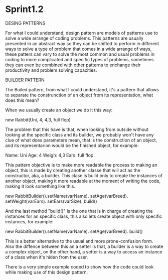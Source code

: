 # Sprint1.2

DESING PATTERNS

For what I could understand, design pattern are models of patterns use to solve a wide arrange of coding problems. This patterns are usually presented in an abstract way so they can be shifted to perform in different ways to solve a type of problem that comes in a wide arrange of ways, these patters can vary to solve the most common and usual problems in coding to more complicated and specific types of problems, sometimes they can even be combined with other patterns to enchange their productivity and problem solving capacities.

BUILDER PATTERN

The Builed pattern, from what I could understand, it's a pattern that allows to separate the construnction of an object from its representation, what does this mean?

When we usually create an object we do it this way:

new Rabbit(Uni, 4, 4,3, full flop) 

The problem that this have is that, when looking from outside without looking at the specific class and its builder, we probably won't have any clue of what does parameters mean, that is the construction of an object, and its representarion would be the finished object, for example:

Name: Uni
Age: 4
Weigh: 4,3
Ears: full flop

This pattern objective is to make more readable the process to making an object, this is made by creating another classe that will act as the constructor, aka, a builder. This clase is build only to create the instances of another object, making it more readable at the moment of writing the code, making it look something like this.

new RabbitBuilder().setName(varName).
    setAge(varBreed).
    setWeight(varEars).
    setEars(varSize).
    build()

And the last method "build()" is the one that is in charge of creating the instances for an specific class, this also lets create object with only specific instances, for example:

new RabbitBuilder().setName(varName).
    setAge(varBreed).
    build()

This is a better alternative to the usual and more prone-confusion form. Also the diffence between this an a setter is that, a builder is a way to create a complex object, on the other hand, a setter is a way to access an instance of a class when it's hiden from the user.

There is a very simple example coded to show how the code could look while making use of this design pattern.

